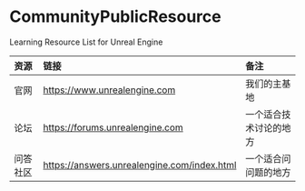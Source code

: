 # CommunityPublicResource
Learning Resource List for Unreal Engine


| 资源 | 链接 | 备注 | 
| :- | :- | :- | 
| 官网| https://www.unrealengine.com |我们的主基地|
| 论坛| https://forums.unrealengine.com | 一个适合技术讨论的地方|
| 问答社区| https://answers.unrealengine.com/index.html | 一个适合问问题的地方 |

